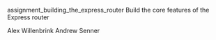 assignment_building_the_express_router
Build the core features of the Express router

Alex Willenbrink
Andrew Senner